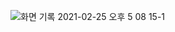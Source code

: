 ![화면 기록 2021-02-25 오후 5 08 15-1](https://user-images.githubusercontent.com/55486644/109122835-84ad2a80-778c-11eb-8d78-08c8adef6ae4.gif)

